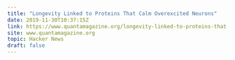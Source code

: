 ```yaml
---
title: "Longevity Linked to Proteins That Calm Overexcited Neurons"
date: 2019-11-30T10:37:15Z
link: https://www.quantamagazine.org/longevity-linked-to-proteins-that-calm-overexcited-neurons-20191126/?utm_medium=RSS&utm_source=hune
site: www.quantamagazine.org
topic: Hacker News
draft: false
---
```

